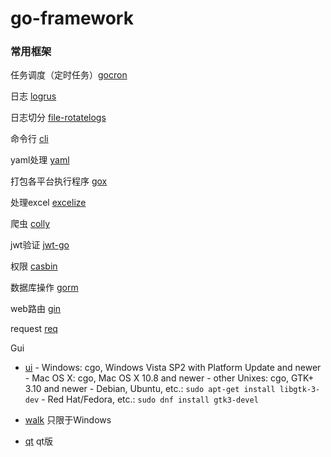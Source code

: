 # go-framework

  ### 常用框架

  任务调度（定时任务）[gocron](https://github.com/jasonlvhit/gocron)
  
  日志 [logrus](https://github.com/sirupsen/logrus)
  
  日志切分 [file-rotatelogs](https://github.com/lestrrat-go/file-rotatelogs)
  
  命令行 [cli](https://github.com/urfave/cli)

  yaml处理 [yaml](https://github.com/go-yaml/yaml)
  
  打包各平台执行程序 [gox](https://github.com/mitchellh/gox)
  
  处理excel [excelize](https://github.com/360EntSecGroup-Skylar/excelize)
  
  爬虫 [colly](https://github.com/gocolly/colly)
  
  jwt验证 [jwt-go](https://github.com/dgrijalva/jwt-go)
  
  权限 [casbin](https://github.com/casbin/casbin)
  
  数据库操作 [gorm](https://github.com/jinzhu/gorm)
  
  web路由 [gin](https://github.com/gin-gonic/gin)
  
  request [req](https://github.com/imroc/req)

  Gui
  
   - [ui](https://github.com/andlabs/ui) 
  	- Windows: cgo, Windows Vista SP2 with Platform Update and newer
 	- Mac OS X: cgo, Mac OS X 10.8 and newer
  	- other Unixes: cgo, GTK+ 3.10 and newer
	- Debian, Ubuntu, etc.: `sudo apt-get install libgtk-3-dev`
	- Red Hat/Fedora, etc.: `sudo dnf install gtk3-devel`
    
  - [walk](https://github.com/lxn/walk) 只限于Windows
  
  - [qt](https://github.com/therecipe/qt) qt版
